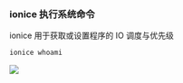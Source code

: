 ### ionice 执行系统命令

ionice 用于获取或设置程序的 IO 调度与优先级

```bash
ionice whoami
```

![](https://pic1.imgdb.cn/item/68d36bc4c5157e1a882c8043.png)